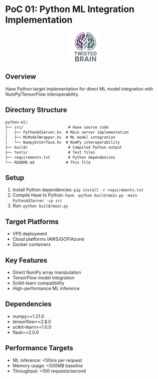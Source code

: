 # PoC 01: Python ML Integration Implementation

<div align="center">
  <img src="../../../assets/logo.png" alt="Python ML Integration Logo" width="100" height="100">
</div>

## Overview
Haxe Python target implementation for direct ML model integration with NumPy/TensorFlow interoperability.

## Directory Structure
```
python-ml/
├── src/                    # Haxe source code
│   ├── PythonAIServer.hx  # Main server implementation
│   ├── MLModelWrapper.hx  # ML model integration
│   └── NumpyInterface.hx  # NumPy interoperability
├── build/                  # Compiled Python output
├── tests/                  # Test files
├── requirements.txt        # Python dependencies
└── README.md              # This file
```

## Setup
1. Install Python dependencies: `pip install -r requirements.txt`
2. Compile Haxe to Python: `haxe -python build/main.py -main PythonAIServer -cp src`
3. Run: `python build/main.py`

## Target Platforms
- VPS deployment
- Cloud platforms (AWS/GCP/Azure)
- Docker containers

## Key Features
- Direct NumPy array manipulation
- TensorFlow model integration
- Scikit-learn compatibility
- High-performance ML inference

## Dependencies
- numpy>=1.21.0
- tensorflow>=2.8.0
- scikit-learn>=1.0.0
- flask>=2.0.0

## Performance Targets
- ML inference: <50ms per request
- Memory usage: <500MB baseline
- Throughput: >100 requests/second